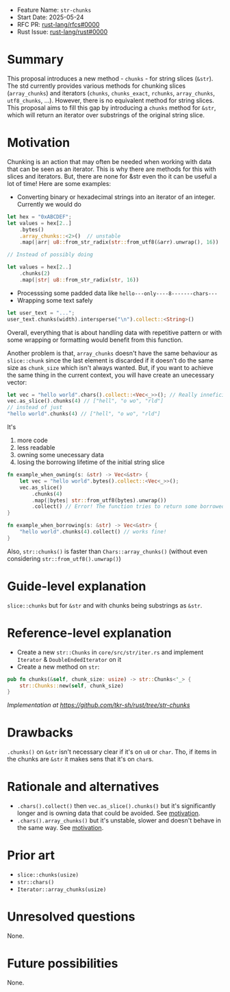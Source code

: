 - Feature Name: `str-chunks`
- Start Date: 2025-05-24
- RFC PR: [rust-lang/rfcs#0000](https://github.com/rust-lang/rfcs/pull/0000)
- Rust Issue: [rust-lang/rust#0000](https://github.com/rust-lang/rust/issues/0000)

# Summary
[summary]: #summary

This proposal introduces a new method - `chunks` - for string slices (`&str`).
The std currently provides various methods for chunking slices (`array_chunks`) and iterators (`chunks`, `chunks_exact`, `rchunks`, `array_chunks`, `utf8_chunks`, ...).
However, there is no equivalent method for string slices. This proposal aims to fill this gap by introducing a `chunks` method for `&str`, which will return an iterator over substrings of the original string slice.


# Motivation
[motivation]: #motivation

Chunking is an action that may often be needed when working with data that can be seen as an iterator.
This is why there are methods for this with slices and iterators.
But, there are none for &str even tho it can be useful a lot of time!
Here are some examples:

- Converting binary or hexadecimal strings into an iterator of an integer.
Currently we would do
```rs
let hex = "0xABCDEF";
let values = hex[2..]
    .bytes()
    .array_chunks::<2>()  // unstable
    .map(|arr| u8::from_str_radix(str::from_utf8(&arr).unwrap(), 16))  // .unwrap()

// Instead of possibly doing

let values = hex[2..]
    .chunks(2)
    .map(|str| u8::from_str_radix(str, 16))
```

- Processsing some padded data like `hello---only----8-------chars---`
- Wrapping some text safely
```rs
let user_text = "...";
user_text.chunks(width).intersperse("\n").collect::<String>()
```

Overall, everything that is about handling data with repetitive pattern or with some wrapping or formatting would benefit from this function.

Another problem is that, `array_chunks` doesn't have the same behaviour as `slice::chunk` since the last element is discarded if it doesn't do the same size as `chunk_size` which isn't always wanted.
But, if you want to achieve the same thing in the current context, you will have create an unecessary vector:
```rs 
let vec = "hello world".chars().collect::<Vec<_>>(); // Really inneficient
vec.as_slice().chunks(4) // ["hell", "o wo", "rld"]
// instead of just
"hello world".chunks(4) // ["hell", "o wo", "rld"]
```
It's
1. more code
2. less readable
3. owning some unecessary data
4. losing the borrowing lifetime of the initial string slice
```rs
fn example_when_owning(s: &str) -> Vec<&str> {
    let vec = "hello world".bytes().collect::<Vec<_>>();
    vec.as_slice()
        .chunks(4)
        .map(|bytes| str::from_utf8(bytes).unwrap())
        .collect() // Error! The function tries to return some borrowed data (str::from_utf8) declared in this function
}

fn example_when_borrowing(s: &str) -> Vec<&str> {
    "hello world".chunks(4).collect() // works fine!
}
```

Also, `str::chunks()` is faster than `Chars::array_chunks()` (without even considering `str::from_utf8().unwrap()`)

# Guide-level explanation
[guide-level-explanation]: #guide-level-explanation

`slice::chunks` but for `&str` and with chunks being substrings as `&str`.

# Reference-level explanation
[reference-level-explanation]: #reference-level-explanation

- Create a new `str::Chunks` in `core/src/str/iter.rs` and implement `Iterator` & `DoubleEndedIterator` on it
- Create a new method on `str`:
```rs
pub fn chunks(&self, chunk_size: usize) -> str::Chunks<'_> {
    str::Chunks::new(self, chunk_size)
}
```

_Implementation at <https://github.com/tkr-sh/rust/tree/str-chunks>_

# Drawbacks
[drawbacks]: #drawbacks

`.chunks()` on `&str` isn't necessary clear if it's on `u8` or `char`. Tho, if items in the chunks are `&str` it makes sens that it's on `char`s.

# Rationale and alternatives
[rationale-and-alternatives]: #rationale-and-alternatives

- `.chars().collect()` then `vec.as_slice().chunks()` but it's significantly longer and is owning data that could be avoided. See [motivation](#motivation).
- `.chars().array_chunks()` but it's unstable, slower and doesn't behave in the same way. See [motivation](#motivation).

# Prior art
[prior-art]: #prior-art

- `slice::chunks(usize)`
- `str::chars()`
- `Iterator::array_chunks(usize)`

# Unresolved questions
[unresolved-questions]: #unresolved-questions

None.

# Future possibilities
[future-possibilities]: #future-possibilities

None.
